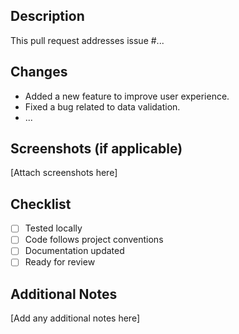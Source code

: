 ## Description
This pull request addresses issue #...

## Changes
- Added a new feature to improve user experience.
- Fixed a bug related to data validation.
- ...

## Screenshots (if applicable)
[Attach screenshots here]

## Checklist
- [ ] Tested locally
- [ ] Code follows project conventions
- [ ] Documentation updated
- [ ] Ready for review

## Additional Notes
[Add any additional notes here]
